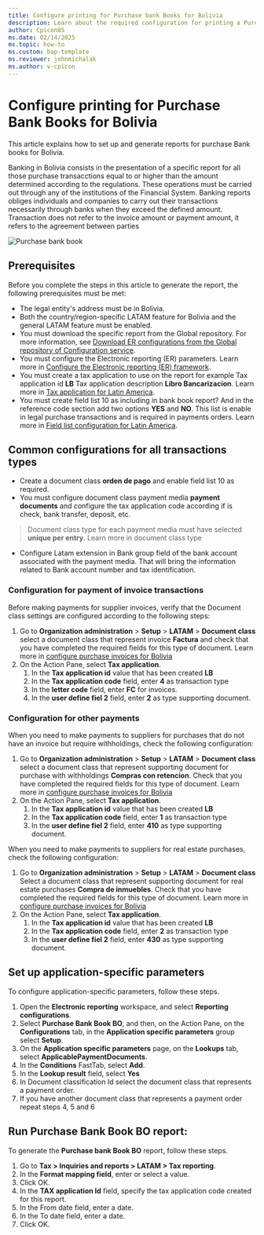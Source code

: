 ```yaml
---
title: Configure printing for Purchase bank Books for Bolivia
description: Learn about the required configuration for printing a Purchase Bank Book report for Bolivia. 
author: Cpicon85
ms.date: 02/14/2025
ms.topic: how-to
ms.custom: bap-template
ms.reviewer: johnmichalak
ms.author: v-cpicon
---
```


# Configure printing for Purchase Bank Books for Bolivia

This article explains how to set up and generate reports for purchase Bank books for Bolivia.

Banking in Bolivia consists in the presentation of a specific report for all those purchase transacctions equal to or higher than the amount determined according to the regulations. These operations must be carried out through any of the institutions of the Financial System. Banking reports obliges individuals and companies to carry out their transactions necessarily through banks when they exceed the defined amount. 
Transaction does not refer to the invoice amount or payment amount, it refers to the agreement between parties


![Purchase bank book](media/LTM-Purchase-bank-book.png)

## Prerequisites

Before you complete the steps in this article to generate the report, the following prerequisites must be met:

- The legal entity's address must be in Bolivia.
- Both the country/region-specific LATAM feature for Bolivia and the general LATAM feature must be enabled.
- You must download the specific report from the Global repository. For more information, see [Download ER configurations from the Global repository of Configuration service](er-download-configurations-global-repo.md). 
- You must configure the Electronic reporting (ER) parameters. Learn more in [Configure the Electronic reporting (ER) framework](electronic-reporting-er-configure-parameters.md).
- You must create a tax application to use on the report for example Tax application id **LB** Tax application description **Libro Bancarizacion**. Learn more in [Tax application for Latin America](ltm-core-tax-application.md).
- You must create field list 10 as including in bank book report? And in the reference code section add two options  **YES** and **NO**. This list is enable in legal purchase transactions and is required in payments orders.  Learn more in [Field list configuration for Latin America](ltm-core-field-master).

## Common configurations for all transactions types
-	Create a document class **orden de pago** and enable field list 10 as required.
-	You must configure document class payment media **payment documents** and configure the tax application code according if is check, bank transfer, deposit, etc.

> Document class type for each payment media must have selected **unique per entry**. Learn more in document class type

- Configure Latam extension in Bank group field of the bank account associated with the payment media. That will bring the information related to Bank account number and tax identification.
  
### Configuration for payment of invoice transactions

Before making payments for supplier invoices, verify that the Document class settings are configured according to the following steps: 
   1. Go to **Organization administration** > **Setup** > **LATAM** > **Document class** select a document class that represent invoice **Factura** and check that you have completed the required fields for this type of document. Learn more in [configure purchase invoices for Bolivia](ltm-Configure-invoices-Bolivia.md)
   2. On the Action Pane, select **Tax application**.
      1. In the **Tax application id** value that has been created **LB**
      2. In the **Tax application code** field, enter **4** as transaction type
      3. In the **letter code** field, enter **FC** for invoices.
      4. In the **user define fiel 2** field, enter **2** as type supporting document.

### Configuration for other payments 

When you need to make payments to suppliers for purchases that do not have an invoice but require withholdings, check the following configuration:
   1. Go to **Organization administration** > **Setup** > **LATAM** > **Document class** select a document class that represent supporting document for purchase with withholdings **Compras con retencion**. Check that you have completed the required fields for this type of document. Learn more in [configure purchase invoices for Bolivia](ltm-Configure-invoices-Bolivia.md)
   2. On the Action Pane, select **Tax application**.
      1. In the **Tax application id** value that has been created **LB**
      2. In the **Tax application code** field, enter **1** as transaction type
      3. In the **user define fiel 2** field, enter **410** as type supporting document.

When you need to make payments to suppliers for real estate purchases, check the following configuration:
   1. Go to **Organization administration** > **Setup** > **LATAM** > **Document class** Select a document class that represent supporting document for real estate purchases **Compra de inmuebles**. Check that you have completed the required fields for this type of document. Learn more in [configure purchase invoices for Bolivia](ltm-Configure-invoices-Bolivia.md)
   2. On the Action Pane, select **Tax application**.
      1. In the **Tax application id** value that has been created **LB**
      2. In the **Tax application code** field, enter **2** as transaction type
      3. In the **user define fiel 2** field, enter **430** as type supporting document.    


## Set up application-specific parameters

To configure application-specific parameters, follow these steps.
1. Open the **Electronic reporting** workspace, and select **Reporting configurations**.
2. Select **Purchase Bank Book BO**, and then, on the Action Pane, on the **Configurations** tab, in the **Application specific parameters** group select **Setup**.
3. On the **Application specific parameters** page, on the **Lookups** tab, select **ApplicablePaymentDocuments**.
4. In the **Conditions** FastTab, select **Add**.
5. In the **Lookup result** field, select **Yes**
6. In Document classification Id select the document class that represents a payment order. 
7. If you have another document class that represents a payment order repeat steps 4, 5 and 6  

## Run Purchase Bank Book BO report:

To generate the **Purchase bank Book BO** report, follow these steps.
1. Go to **Tax > Inquiries and reports > LATAM > Tax reporting**.
2. In the **Format mapping field**, enter or select a value.
3. Click OK.
4. In the **TAX application Id** field, specify the tax application code created for this report.
5. In the From date field, enter a date.
6. In the To date field, enter a date.
7. Click OK.


